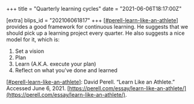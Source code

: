 +++
title = "Quarterly learning cycles"
date = "2021-06-06T18:17:00Z"

[extra]
blips_id = "202106061817"
+++
[[#perell-learn-like-an-athlete](/blips/tags/perell-learn-like-an-athlete)] provides a good framework for continuous learning. He suggests that we should pick up a learning project every quarter. He also suggests a nice model for it, which is:

1. Set a vision
2. Plan
3. Learn (A.K.A. execute your plan)
4. Reflect on what you've done and learned

[[#perell-learn-like-an-athlete](/blips/tags/perell-learn-like-an-athlete)]: David Perell. “Learn Like an Athlete.” Accessed June 6, 2021. [https://perell.com/essay/learn-like-an-athlete/](https://perell.com/essay/learn-like-an-athlete/).
